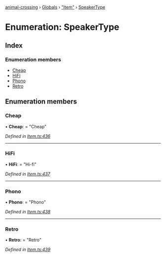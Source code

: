 [animal-crossing](../README.md) › [Globals](../globals.md) › ["Item"](../modules/_item_.md) › [SpeakerType](_item_.speakertype.md)

# Enumeration: SpeakerType

## Index

### Enumeration members

* [Cheap](_item_.speakertype.md#cheap)
* [HiFi](_item_.speakertype.md#hifi)
* [Phono](_item_.speakertype.md#phono)
* [Retro](_item_.speakertype.md#retro)

## Enumeration members

###  Cheap

• **Cheap**: = "Cheap"

*Defined in [Item.ts:436](https://github.com/Norviah/animal-crossing/blob/577801d/module/types/Item.ts#L436)*

___

###  HiFi

• **HiFi**: = "Hi-fi"

*Defined in [Item.ts:437](https://github.com/Norviah/animal-crossing/blob/577801d/module/types/Item.ts#L437)*

___

###  Phono

• **Phono**: = "Phono"

*Defined in [Item.ts:438](https://github.com/Norviah/animal-crossing/blob/577801d/module/types/Item.ts#L438)*

___

###  Retro

• **Retro**: = "Retro"

*Defined in [Item.ts:439](https://github.com/Norviah/animal-crossing/blob/577801d/module/types/Item.ts#L439)*
